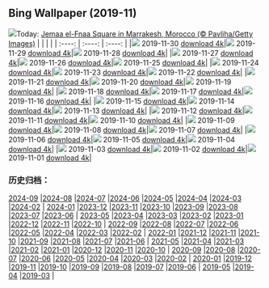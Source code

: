 ## Bing Wallpaper (2019-11)
![](http://cn.bing.com/th?id=OHR.MarrakechMarket_EN-US9766644565_UHD.jpg&w=1000)Today: [Jemaa el-Fnaa Square in Marrakesh, Morocco (© Pavliha/Getty Images)](http://cn.bing.com/th?id=OHR.MarrakechMarket_EN-US9766644565_UHD.jpg)
|      |      |      |
| :----: | :----: | :----: |
|![](http://cn.bing.com/th?id=OHR.MarrakechMarket_EN-US9766644565_UHD.jpg&pid=hp&w=384&h=216&rs=1&c=4) 2019-11-30 [download 4k](http://cn.bing.com/th?id=OHR.MarrakechMarket_EN-US9766644565_UHD.jpg)|![](http://cn.bing.com/th?id=OHR.AspenHiking_EN-US9667132806_UHD.jpg&pid=hp&w=384&h=216&rs=1&c=4) 2019-11-29 [download 4k](http://cn.bing.com/th?id=OHR.AspenHiking_EN-US9667132806_UHD.jpg)|![](http://cn.bing.com/th?id=OHR.WildTurkeys_EN-US9389941389_UHD.jpg&pid=hp&w=384&h=216&rs=1&c=4) 2019-11-28 [download 4k](http://cn.bing.com/th?id=OHR.WildTurkeys_EN-US9389941389_UHD.jpg)|
|![](http://cn.bing.com/th?id=OHR.PhoenixAirport_EN-US9282919502_UHD.jpg&pid=hp&w=384&h=216&rs=1&c=4) 2019-11-27 [download 4k](http://cn.bing.com/th?id=OHR.PhoenixAirport_EN-US9282919502_UHD.jpg)|![](http://cn.bing.com/th?id=OHR.HairyHighlanders_EN-US9166386626_UHD.jpg&pid=hp&w=384&h=216&rs=1&c=4) 2019-11-26 [download 4k](http://cn.bing.com/th?id=OHR.HairyHighlanders_EN-US9166386626_UHD.jpg)|![](http://cn.bing.com/th?id=OHR.OverwinteringMonarchs_EN-US9077881827_UHD.jpg&pid=hp&w=384&h=216&rs=1&c=4) 2019-11-25 [download 4k](http://cn.bing.com/th?id=OHR.OverwinteringMonarchs_EN-US9077881827_UHD.jpg)|
|![](http://cn.bing.com/th?id=OHR.AtchafalayaCypress_EN-US8995276008_UHD.jpg&pid=hp&w=384&h=216&rs=1&c=4) 2019-11-24 [download 4k](http://cn.bing.com/th?id=OHR.AtchafalayaCypress_EN-US8995276008_UHD.jpg)|![](http://cn.bing.com/th?id=OHR.QueenVictoriaAgave_EN-US8690321294_UHD.jpg&pid=hp&w=384&h=216&rs=1&c=4) 2019-11-23 [download 4k](http://cn.bing.com/th?id=OHR.QueenVictoriaAgave_EN-US8690321294_UHD.jpg)|![](http://cn.bing.com/th?id=OHR.CuttySark150_EN-US8574386630_UHD.jpg&pid=hp&w=384&h=216&rs=1&c=4) 2019-11-22 [download 4k](http://cn.bing.com/th?id=OHR.CuttySark150_EN-US8574386630_UHD.jpg)|
|![](http://cn.bing.com/th?id=OHR.BeaujolaisRegion_EN-US7793380287_UHD.jpg&pid=hp&w=384&h=216&rs=1&c=4) 2019-11-21 [download 4k](http://cn.bing.com/th?id=OHR.BeaujolaisRegion_EN-US7793380287_UHD.jpg)|![](http://cn.bing.com/th?id=OHR.SimienGelada_EN-US7714168748_UHD.jpg&pid=hp&w=384&h=216&rs=1&c=4) 2019-11-20 [download 4k](http://cn.bing.com/th?id=OHR.SimienGelada_EN-US7714168748_UHD.jpg)|![](http://cn.bing.com/th?id=OHR.ZionBirthday_EN-US2681531368_UHD.jpg&pid=hp&w=384&h=216&rs=1&c=4) 2019-11-19 [download 4k](http://cn.bing.com/th?id=OHR.ZionBirthday_EN-US2681531368_UHD.jpg)|
|![](http://cn.bing.com/th?id=OHR.IchetuckneeRiver_EN-US7505288388_UHD.jpg&pid=hp&w=384&h=216&rs=1&c=4) 2019-11-18 [download 4k](http://cn.bing.com/th?id=OHR.IchetuckneeRiver_EN-US7505288388_UHD.jpg)|![](http://cn.bing.com/th?id=OHR.VelvetRevolution_EN-US7419732836_UHD.jpg&pid=hp&w=384&h=216&rs=1&c=4) 2019-11-17 [download 4k](http://cn.bing.com/th?id=OHR.VelvetRevolution_EN-US7419732836_UHD.jpg)|![](http://cn.bing.com/th?id=OHR.Nebelmond_EN-US7317115137_UHD.jpg&pid=hp&w=384&h=216&rs=1&c=4) 2019-11-16 [download 4k](http://cn.bing.com/th?id=OHR.Nebelmond_EN-US7317115137_UHD.jpg)|
|![](http://cn.bing.com/th?id=OHR.Murmurations_EN-US6835324023_UHD.jpg&pid=hp&w=384&h=216&rs=1&c=4) 2019-11-15 [download 4k](http://cn.bing.com/th?id=OHR.Murmurations_EN-US6835324023_UHD.jpg)|![](http://cn.bing.com/th?id=OHR.CrownofLight_EN-US6653002685_UHD.jpg&pid=hp&w=384&h=216&rs=1&c=4) 2019-11-14 [download 4k](http://cn.bing.com/th?id=OHR.CrownofLight_EN-US6653002685_UHD.jpg)|![](http://cn.bing.com/th?id=OHR.BigWaveSurfing_EN-US6473494383_UHD.jpg&pid=hp&w=384&h=216&rs=1&c=4) 2019-11-13 [download 4k](http://cn.bing.com/th?id=OHR.BigWaveSurfing_EN-US6473494383_UHD.jpg)|
|![](http://cn.bing.com/th?id=OHR.BabyHedgehog_EN-US6368752344_UHD.jpg&pid=hp&w=384&h=216&rs=1&c=4) 2019-11-12 [download 4k](http://cn.bing.com/th?id=OHR.BabyHedgehog_EN-US6368752344_UHD.jpg)|![](http://cn.bing.com/th?id=OHR.AuroraHealingFields_EN-US6272888981_UHD.jpg&pid=hp&w=384&h=216&rs=1&c=4) 2019-11-11 [download 4k](http://cn.bing.com/th?id=OHR.AuroraHealingFields_EN-US6272888981_UHD.jpg)|![](http://cn.bing.com/th?id=OHR.SesameStreet50_EN-US5093557671_UHD.jpg&pid=hp&w=384&h=216&rs=1&c=4) 2019-11-10 [download 4k](http://cn.bing.com/th?id=OHR.SesameStreet50_EN-US5093557671_UHD.jpg)|
|![](http://cn.bing.com/th?id=OHR.BerlinHeart_EN-US4799001684_UHD.jpg&pid=hp&w=384&h=216&rs=1&c=4) 2019-11-09 [download 4k](http://cn.bing.com/th?id=OHR.BerlinHeart_EN-US4799001684_UHD.jpg)|![](http://cn.bing.com/th?id=OHR.ChapelAiguilhe_EN-US4421310982_UHD.jpg&pid=hp&w=384&h=216&rs=1&c=4) 2019-11-08 [download 4k](http://cn.bing.com/th?id=OHR.ChapelAiguilhe_EN-US4421310982_UHD.jpg)|![](http://cn.bing.com/th?id=OHR.LouvreAutumn_EN-US7317365962_UHD.jpg&pid=hp&w=384&h=216&rs=1&c=4) 2019-11-07 [download 4k](http://cn.bing.com/th?id=OHR.LouvreAutumn_EN-US7317365962_UHD.jpg)|
|![](http://cn.bing.com/th?id=OHR.CrocusSativus_EN-US7229387698_UHD.jpg&pid=hp&w=384&h=216&rs=1&c=4) 2019-11-06 [download 4k](http://cn.bing.com/th?id=OHR.CrocusSativus_EN-US7229387698_UHD.jpg)|![](http://cn.bing.com/th?id=OHR.CamelsBalloons_EN-US7157820798_UHD.jpg&pid=hp&w=384&h=216&rs=1&c=4) 2019-11-05 [download 4k](http://cn.bing.com/th?id=OHR.CamelsBalloons_EN-US7157820798_UHD.jpg)|![](http://cn.bing.com/th?id=OHR.TollymoreForest_EN-US2804177894_UHD.jpg&pid=hp&w=384&h=216&rs=1&c=4) 2019-11-04 [download 4k](http://cn.bing.com/th?id=OHR.TollymoreForest_EN-US2804177894_UHD.jpg)|
|![](http://cn.bing.com/th?id=OHR.AbseilersBigBen_EN-US6976799855_UHD.jpg&pid=hp&w=384&h=216&rs=1&c=4) 2019-11-03 [download 4k](http://cn.bing.com/th?id=OHR.AbseilersBigBen_EN-US6976799855_UHD.jpg)|![](http://cn.bing.com/th?id=OHR.BisonYNP_EN-US6892931697_UHD.jpg&pid=hp&w=384&h=216&rs=1&c=4) 2019-11-02 [download 4k](http://cn.bing.com/th?id=OHR.BisonYNP_EN-US6892931697_UHD.jpg)|![](http://cn.bing.com/th?id=OHR.NMofAI_EN-US6789799053_UHD.jpg&pid=hp&w=384&h=216&rs=1&c=4) 2019-11-01 [download 4k](http://cn.bing.com/th?id=OHR.NMofAI_EN-US6789799053_UHD.jpg)|
### 历史归档：
[2024-09](/picture/2024-09/) |[2024-08](/picture/2024-08/) |[2024-07](/picture/2024-07/) |[2024-06](/picture/2024-06/) |[2024-05](/picture/2024-05/) |[2024-04](/picture/2024-04/) |[2024-03](/picture/2024-03/) |[2024-02](/picture/2024-02/) |
[2024-01](/picture/2024-01/) |[2023-12](/picture/2023-12/) |[2023-11](/picture/2023-11/) |[2023-10](/picture/2023-10/) |[2023-09](/picture/2023-09/) |[2023-08](/picture/2023-08/) |[2023-07](/picture/2023-07/) |[2023-06](/picture/2023-06/) |
[2023-05](/picture/2023-05/) |[2023-04](/picture/2023-04/) |[2023-03](/picture/2023-03/) |[2023-02](/picture/2023-02/) |[2023-01](/picture/2023-01/) |[2022-12](/picture/2022-12/) |[2022-11](/picture/2022-11/) |[2022-10](/picture/2022-10/) |
[2022-09](/picture/2022-09/) |[2022-08](/picture/2022-08/) |[2022-07](/picture/2022-07/) |[2022-06](/picture/2022-06/) |[2022-05](/picture/2022-05/) |[2022-04](/picture/2022-04/) |[2022-03](/picture/2022-03/) |[2022-02](/picture/2022-02/) |
[2022-01](/picture/2022-01/) |[2021-12](/picture/2021-12/) |[2021-11](/picture/2021-11/) |[2021-10](/picture/2021-10/) |[2021-09](/picture/2021-09/) |[2021-08](/picture/2021-08/) |[2021-07](/picture/2021-07/) |[2021-06](/picture/2021-06/) |
[2021-05](/picture/2021-05/) |[2021-04](/picture/2021-04/) |[2021-03](/picture/2021-03/) |[2021-02](/picture/2021-02/) |[2021-01](/picture/2021-01/) |[2020-12](/picture/2020-12/) |[2020-11](/picture/2020-11/) |[2020-10](/picture/2020-10/) |
[2020-09](/picture/2020-09/) |[2020-08](/picture/2020-08/) |[2020-07](/picture/2020-07/) |[2020-06](/picture/2020-06/) |[2020-05](/picture/2020-05/) |[2020-04](/picture/2020-04/) |[2020-03](/picture/2020-03/) |[2020-02](/picture/2020-02/) |
[2020-01](/picture/2020-01/) |[2019-12](/picture/2019-12/) |[2019-11](/picture/2019-11/) |[2019-10](/picture/2019-10/) |[2019-09](/picture/2019-09/) |[2019-08](/picture/2019-08/) |[2019-07](/picture/2019-07/) |[2019-06](/picture/2019-06/) |
[2019-05](/picture/2019-05/) |[2019-04](/picture/2019-04/) |[2019-03](/picture/2019-03/) |
